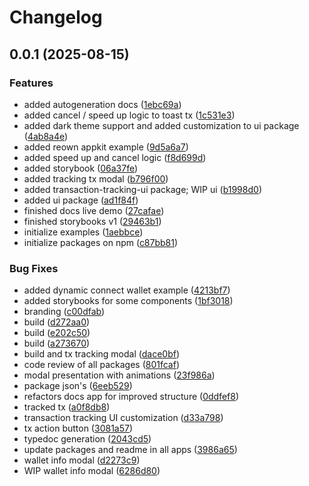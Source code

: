 # Changelog

## 0.0.1 (2025-08-15)


### Features

* added autogeneration docs ([1ebc69a](https://github.com/TuwaIO/web3-transactions-tracking/commit/1ebc69ab3703509e4634700aa6e7ad2a2eab6ba8))
* added cancel / speed up logic to toast tx ([1c531e3](https://github.com/TuwaIO/web3-transactions-tracking/commit/1c531e3315ee04126f921b4f2611e5bf6a27395e))
* added dark theme support and added customization to ui package ([4ab8a4e](https://github.com/TuwaIO/web3-transactions-tracking/commit/4ab8a4e690f73d28cf624392c6d1c3623fa9fd59))
* added reown appkit example ([9d5a6a7](https://github.com/TuwaIO/web3-transactions-tracking/commit/9d5a6a77e31cc19732f906ad17380ab6b5619e56))
* added speed up and cancel logic ([f8d699d](https://github.com/TuwaIO/web3-transactions-tracking/commit/f8d699df89c32cb5de5ecc3bf5431b3c080f2660))
* added storybook ([06a37fe](https://github.com/TuwaIO/web3-transactions-tracking/commit/06a37fe8e151c67b408e69e3e0bb027c0c35f48a))
* added tracking tx modal ([b796f00](https://github.com/TuwaIO/web3-transactions-tracking/commit/b796f00da9fab2421a75aa9689f7d03b92c961fc))
* added transaction-tracking-ui package; WIP ui ([b1998d0](https://github.com/TuwaIO/web3-transactions-tracking/commit/b1998d0fab37f252058c99ef3da04e1d13056427))
* added ui package ([ad1f84f](https://github.com/TuwaIO/web3-transactions-tracking/commit/ad1f84f95df9d2ebe69c4f2c4ed1b4bd3b97dee9))
* finished docs live demo ([27cafae](https://github.com/TuwaIO/web3-transactions-tracking/commit/27cafae30bccefa7ba3ea936ed9bfbdaf84605d5))
* finished storybooks v1 ([29463b1](https://github.com/TuwaIO/web3-transactions-tracking/commit/29463b139f3cc0ab8a7212190f71db95208ba6cc))
* initialize examples ([1aebbce](https://github.com/TuwaIO/web3-transactions-tracking/commit/1aebbce149913a5fb7a35a60e4556bc602bd2f8e))
* initialize packages on npm ([c87bb81](https://github.com/TuwaIO/web3-transactions-tracking/commit/c87bb81c0dc080f98f542d784eb666c2213977c9))


### Bug Fixes

* added dynamic connect wallet example ([4213bf7](https://github.com/TuwaIO/web3-transactions-tracking/commit/4213bf7834a513b30af4118488533895caa3d00a))
* added storybooks for some components ([1bf3018](https://github.com/TuwaIO/web3-transactions-tracking/commit/1bf3018dad7abb3e78153016a05f83f9bb810f10))
* branding ([c00dfab](https://github.com/TuwaIO/web3-transactions-tracking/commit/c00dfab7739fc95457ad32909e117b091845b823))
* build ([d272aa0](https://github.com/TuwaIO/web3-transactions-tracking/commit/d272aa0aa227860bf2b44019269026937a645f9d))
* build ([e202c50](https://github.com/TuwaIO/web3-transactions-tracking/commit/e202c500bf564f77dfcfdf9cb2354e6ea21975c6))
* build ([a273670](https://github.com/TuwaIO/web3-transactions-tracking/commit/a27367062225755921e1741bef4289b88caa3733))
* build and tx tracking modal ([dace0bf](https://github.com/TuwaIO/web3-transactions-tracking/commit/dace0bf053c9ae53d3b6de826dbcd1478f1a4c5b))
* code review of all packages ([801fcaf](https://github.com/TuwaIO/web3-transactions-tracking/commit/801fcaf2cec227e502b71bad72c0d0846e1688f4))
* modal presentation with animations ([23f986a](https://github.com/TuwaIO/web3-transactions-tracking/commit/23f986a0b4a0d56019b0420cc7b526ee2c895afb))
* package json's ([6eeb529](https://github.com/TuwaIO/web3-transactions-tracking/commit/6eeb5291721d5a71d28a0d0c137aca77ce4d660b))
* refactors docs app for improved structure ([0ddfef8](https://github.com/TuwaIO/web3-transactions-tracking/commit/0ddfef8585a5b555079dba5742e10bcf23985a9e))
* tracked tx ([a0f8db8](https://github.com/TuwaIO/web3-transactions-tracking/commit/a0f8db84bb9563ad25064cab9b064a035969c921))
* transaction tracking UI customization ([d33a798](https://github.com/TuwaIO/web3-transactions-tracking/commit/d33a798a7b6f5ea37a9cf7f32c6601e6ce651d45))
* tx action button ([3081a57](https://github.com/TuwaIO/web3-transactions-tracking/commit/3081a57d5574d8647dc433129ed2c38de6defd83))
* typedoc generation ([2043cd5](https://github.com/TuwaIO/web3-transactions-tracking/commit/2043cd5621e576c11710316754b2017a7b544567))
* update packages and readme in all apps ([3986a65](https://github.com/TuwaIO/web3-transactions-tracking/commit/3986a652e4aadd7b257274a451b5bc2852029dcf))
* wallet info modal ([d2273c9](https://github.com/TuwaIO/web3-transactions-tracking/commit/d2273c9ec0903640341807c759d584751be5d9cb))
* WIP wallet info modal ([6286d80](https://github.com/TuwaIO/web3-transactions-tracking/commit/6286d807d388654552d64d887e4724ae0022c056))
